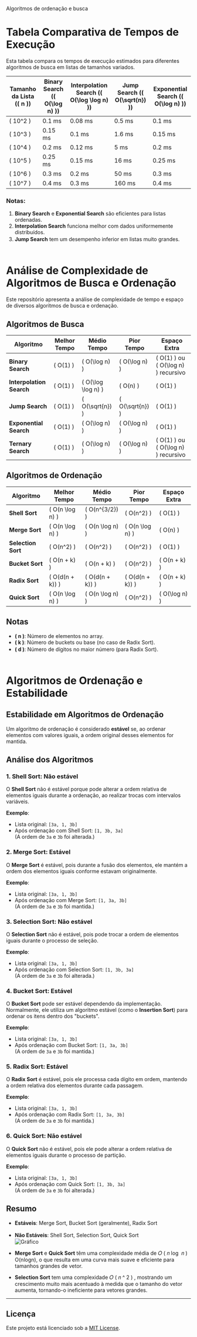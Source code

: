 Algoritmos de ordenação e busca

# Tabela Comparativa de Tempos de Execução

Esta tabela compara os tempos de execução estimados para diferentes algoritmos de busca em listas de tamanhos variados.

| Tamanho da Lista (\( n \)) | Binary Search (\( O(\log n) \)) | Interpolation Search (\( O(\log \log n) \)) | Jump Search (\( O(\sqrt{n}) \)) | Exponential Search (\( O(\log n) \)) |
|----------------------------|----------------------------------|---------------------------------------------|----------------------------------|---------------------------------------|
| \( 10^2 \)                | 0.1 ms                          | 0.08 ms                                    | 0.5 ms                          | 0.1 ms                               |
| \( 10^3 \)                | 0.15 ms                         | 0.1 ms                                     | 1.6 ms                          | 0.15 ms                              |
| \( 10^4 \)                | 0.2 ms                          | 0.12 ms                                    | 5 ms                            | 0.2 ms                               |
| \( 10^5 \)                | 0.25 ms                         | 0.15 ms                                    | 16 ms                           | 0.25 ms                              |
| \( 10^6 \)                | 0.3 ms                          | 0.2 ms                                     | 50 ms                           | 0.3 ms                               |
| \( 10^7 \)                | 0.4 ms                          | 0.3 ms                                     | 160 ms                          | 0.4 ms                               |

### Notas:
1. **Binary Search** e **Exponential Search** são eficientes para listas ordenadas.
2. **Interpolation Search** funciona melhor com dados uniformemente distribuídos.
3. **Jump Search** tem um desempenho inferior em listas muito grandes.
ㅤ‎‎‎‎‎‎‎‎ㅤ
ㅤ‎‎‎‎‎‎‎‎ㅤ
ㅤ‎‎‎‎‎‎‎‎ㅤ
ㅤ‎‎‎‎‎‎‎‎ㅤ
# Análise de Complexidade de Algoritmos de Busca e Ordenação

Este repositório apresenta a análise de complexidade de tempo e espaço de diversos algoritmos de busca e ordenação.

## Algoritmos de Busca

| Algoritmo              | Melhor Tempo    | Médio Tempo       | Pior Tempo       | Espaço Extra                     |
|------------------------|-----------------|-------------------|------------------|-----------------------------------|
| **Binary Search**      | \( O(1) \)      | \( O(\log n) \)   | \( O(\log n) \)  | \( O(1) \) ou \( O(\log n) \) recursivo |
| **Interpolation Search** | \( O(1) \)    | \( O(\log \log n) \) | \( O(n) \)      | \( O(1) \)                       |
| **Jump Search**        | \( O(1) \)      | \( O(\sqrt{n}) \) | \( O(\sqrt{n}) \)| \( O(1) \)                       |
| **Exponential Search** | \( O(1) \)      | \( O(\log n) \)   | \( O(\log n) \)  | \( O(1) \)                       |
| **Ternary Search**     | \( O(1) \)      | \( O(\log n) \)   | \( O(\log n) \)  | \( O(1) \) ou \( O(\log n) \) recursivo |

## Algoritmos de Ordenação

| Algoritmo              | Melhor Tempo       | Médio Tempo       | Pior Tempo       | Espaço Extra |
|------------------------|--------------------|-------------------|------------------|--------------|
| **Shell Sort**         | \( O(n \log n) \)  | \( O(n^{3/2}) \)  | \( O(n^2) \)     | \( O(1) \)   |
| **Merge Sort**         | \( O(n \log n) \)  | \( O(n \log n) \) | \( O(n \log n) \)| \( O(n) \)   |
| **Selection Sort**     | \( O(n^2) \)       | \( O(n^2) \)      | \( O(n^2) \)     | \( O(1) \)   |
| **Bucket Sort**        | \( O(n + k) \)     | \( O(n + k) \)    | \( O(n^2) \)     | \( O(n + k) \) |
| **Radix Sort**         | \( O(d(n + k)) \)  | \( O(d(n + k)) \) | \( O(d(n + k)) \)| \( O(n + k) \) |
| **Quick Sort**         | \( O(n \log n) \)  | \( O(n \log n) \) | \( O(n^2) \)     | \( O(\log n) \) |

## Notas
- **\( n \)**: Número de elementos no array.
- **\( k \)**: Número de buckets ou base (no caso de Radix Sort).
- **\( d \)**: Número de dígitos no maior número (para Radix Sort).
ㅤ‎‎‎‎‎‎‎‎ㅤ
ㅤ‎‎‎‎‎‎‎‎ㅤ
ㅤ ‎‎‎‎‎‎‎‎ㅤ 
ㅤ‎‎‎‎‎‎‎‎ㅤ
# Algoritmos de Ordenação e Estabilidade

## Estabilidade em Algoritmos de Ordenação

Um algoritmo de ordenação é considerado **estável** se, ao ordenar elementos com valores iguais, a ordem original desses elementos for mantida.

## Análise dos Algoritmos

### 1. **Shell Sort**: Não estável
O **Shell Sort** não é estável porque pode alterar a ordem relativa de elementos iguais durante a ordenação, ao realizar trocas com intervalos variáveis.

**Exemplo**:
- Lista original: `[3a, 1, 3b]`
- Após ordenação com Shell Sort: `[1, 3b, 3a]`  
  (A ordem de `3a` e `3b` foi alterada.)

### 2. **Merge Sort**: Estável
O **Merge Sort** é estável, pois durante a fusão dos elementos, ele mantém a ordem dos elementos iguais conforme estavam originalmente.

**Exemplo**:
- Lista original: `[3a, 1, 3b]`
- Após ordenação com Merge Sort: `[1, 3a, 3b]`  
  (A ordem de `3a` e `3b` foi mantida.)

### 3. **Selection Sort**: Não estável
O **Selection Sort** não é estável, pois pode trocar a ordem de elementos iguais durante o processo de seleção.

**Exemplo**:
- Lista original: `[3a, 1, 3b]`
- Após ordenação com Selection Sort: `[1, 3b, 3a]`  
  (A ordem de `3a` e `3b` foi alterada.)

### 4. **Bucket Sort**: Estável
O **Bucket Sort** pode ser estável dependendo da implementação. Normalmente, ele utiliza um algoritmo estável (como o **Insertion Sort**) para ordenar os itens dentro dos "buckets".

**Exemplo**:
- Lista original: `[3a, 1, 3b]`
- Após ordenação com Bucket Sort: `[1, 3a, 3b]`  
  (A ordem de `3a` e `3b` foi mantida.)

### 5. **Radix Sort**: Estável
O **Radix Sort** é estável, pois ele processa cada dígito em ordem, mantendo a ordem relativa dos elementos durante cada passagem.

**Exemplo**:
- Lista original: `[3a, 1, 3b]`
- Após ordenação com Radix Sort: `[1, 3a, 3b]`  
  (A ordem de `3a` e `3b` foi mantida.)

### 6. **Quick Sort**: Não estável
O **Quick Sort** não é estável, pois ele pode alterar a ordem relativa de elementos iguais durante o processo de partição.

**Exemplo**:
- Lista original: `[3a, 1, 3b]`
- Após ordenação com Quick Sort: `[1, 3b, 3a]`  
  (A ordem de `3a` e `3b` foi alterada.)

## Resumo

- **Estáveis**: Merge Sort, Bucket Sort (geralmente), Radix Sort
- **Não Estáveis**: Shell Sort, Selection Sort, Quick Sort
ㅤ‎‎‎‎‎‎‎‎ㅤ
ㅤ‎‎‎‎‎‎‎‎ㅤ
ㅤ‎‎‎‎‎‎‎‎ㅤ
ㅤ‎‎‎‎‎‎‎‎ㅤ
![Gráfico](https://github.com/user-attachments/assets/c0a9ae79-37d0-427f-a022-449e81721612)

- **Merge Sort** e **Quick Sort** têm uma complexidade média de 
𝑂
(
𝑛
log
⁡
𝑛
)
O(nlogn), o que resulta em uma curva mais suave e eficiente para tamanhos grandes de vetor.

- **Selection Sort** tem uma complexidade 
𝑂
(
𝑛
^
2
)
, mostrando um crescimento muito mais acentuado à medida que o tamanho do vetor aumenta, tornando-o ineficiente para vetores grandes.

---

## Licença
Este projeto está licenciado sob a [MIT License](LICENSE).

